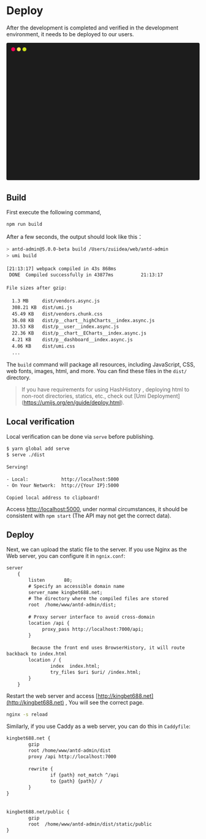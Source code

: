 # Deploy

After the development is completed and verified in the development environment, it needs to be deployed to our users.

![i18n](./_media/term_build.svg)

## Build

First execute the following command,

```bash
npm run build
```

After a few seconds, the output should look like this：

```bash
> antd-admin@5.0.0-beta build /Users/zuiidea/web/antd-admin
> umi build

[21:13:17] webpack compiled in 43s 868ms
 DONE  Compiled successfully in 43877ms          21:13:17

File sizes after gzip:

  1.3 MB     dist/vendors.async.js
  308.21 KB  dist/umi.js
  45.49 KB   dist/vendors.chunk.css
  36.08 KB   dist/p__chart__highCharts__index.async.js
  33.53 KB   dist/p__user__index.async.js
  22.36 KB   dist/p__chart__ECharts__index.async.js
  4.21 KB    dist/p__dashboard__index.async.js
  4.06 KB    dist/umi.css
  ...
```

The `build` command will package all resources, including JavaScript, CSS, web fonts, images, html, and more. You can find these files in the `dist/` directory.

> If you have requirements for using HashHistory , deploying html to non-root directories, statics, etc., check out [Umi Deployment] (https://umijs.org/en/guide/deploy.html).

## Local verification


Local verification can be done via `serve` before publishing.

```
$ yarn global add serve
$ serve ./dist

Serving!

- Local:            http://localhost:5000
- On Your Network:  http://{Your IP}:5000

Copied local address to clipboard!

```

Access [http://localhost:5000](http://localhost:5000), under normal circumstances, it should be consistent with `npm start` (The API may not get the correct data).


## Deploy

Next, we can upload the static file to the server. If you use Nginx as the Web server, you can configure it in `ngnix.conf`:
```
server
	{
		listen       80;
        # Specify an accessible domain name
		server_name kingbet688.net;
        # The directory where the compiled files are stored
		root  /home/www/antd-admin/dist;

        # Proxy server interface to avoid cross-domain
		location /api {
			 proxy_pass http://localhost:7000/api;
		}

         Because the front end uses BrowserHistory, it will route backback to index.html
		location / {
				index  index.html;
				try_files $uri $uri/ /index.html;
		}
	}
```

Restart the web server and access [http://kingbet688.net](http://kingbet688.net) , You will see the correct page.

```bash
nginx -s reload
```

Similarly, if you use Caddy as a web server, you can do this in `Caddyfile`:

```
kingbet688.net {
        gzip
        root /home/www/antd-admin/dist
        proxy /api http://localhost:7000

        rewrite {
                if {path} not_match ^/api
                to {path} {path}/ /
        }
}


kingbet688.net/public {
        gzip
        root  /home/www/antd-admin/dist/static/public
}

```
